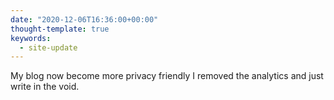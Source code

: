 ```yaml
---
date: "2020-12-06T16:36:00+00:00"
thought-template: true
keywords:
  - site-update
---
```


My blog now become more privacy friendly I removed the analytics and just
write in the void.
